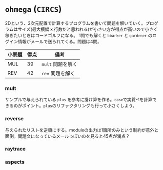 `ohmega` (`CIRCS`)
==================

2Dという、2次元配置で計算するプログラムを書いて問題を解いていく。プログラムはサイズ(最大横幅 x 行数だと思われる)が小さい方が得点が高いので小さく稼ぎたいときはコードゴルフになる。
1問でも解くと `bbarker` と `gardener` のログイン情報がメールで送られてくる。問題は4問。

| 小問題 | 得点 | 備考 |
| --- | -- | --- |
| MUL | 39 | `mult` 問題を解く |
| REV | 42 | `rev` 問題を解く |

### mult
サンプルで与えられている `plus` を参考に掛け算を作る。`case`で実質-1を計算できるのがポイント。`plus`のリファクタリングも行って小さくしよう。

### reverse
与えられたリストを逆順にする。moduleの出力は1箇所のみという制約が意外と面倒。問題文になっているメールっぽいのを見ると45点が満点？

### raytrace
### aspects

